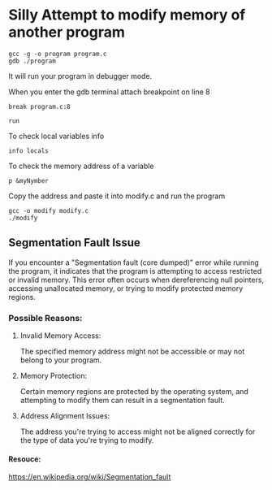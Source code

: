 # Silly Attempt to modify memory of another program

```
gcc -g -o program program.c
gdb ./program
```
It will run your program in debugger mode.

When you enter the gdb terminal attach breakpoint on line 8
```
break program.c:8

run
```

To check local variables info 
```
info locals
```
To check the memory address of a variable
```
p &myNymber
```
Copy the address and paste it into modify.c and run the program
```
gcc -o modify modify.c
./modify
```


## Segmentation Fault Issue
If you encounter a "Segmentation fault (core dumped)" error while running the program, it indicates that the program is attempting to access restricted or invalid memory. This error often occurs when dereferencing null pointers, accessing unallocated memory, or trying to modify protected memory regions.

### Possible Reasons:

1. Invalid Memory Access:
   
   The specified memory address might not be accessible or may not belong to your program.

3. Memory Protection:

   Certain memory regions are protected by the operating system, and attempting to modify them can result in a segmentation fault.

3. Address Alignment Issues:

   The address you're trying to access might not be aligned correctly for the type of data you're trying to modify.


#### Resouce:

https://en.wikipedia.org/wiki/Segmentation_fault
